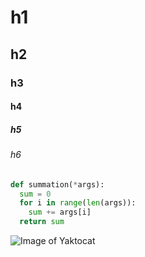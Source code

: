 # h1
## h2
### h3
#### h4
##### h5
###### h6

```python
def summation(*args):
  sum = 0
  for i in range(len(args)):
    sum += args[i]
  return sum
```

![Image of Yaktocat](https://octodex.github.com/images/yaktocat.png)
